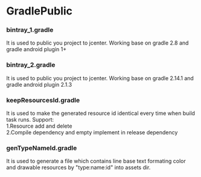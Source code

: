 # GradlePublic

### bintray_1.gradle
It is used to public you project to jcenter. Working base on gradle 2.8 and gradle android plugin 1+

### bintray_2.gradle
It is used to public you project to jcenter. Working base on gradle 2.14.1 and gradle android plugin 2.1.3

### keepResourcesId.gradle
It is used to make the generated resource id identical every time when build task runs.
Support:   
1.Resource add and delete  
2.Compile dependency and empty implement in release dependency  

### genTypeNameId.gradle
It is used to generate a file which contains line base text formating color and drawable resources by "type:name:id" into assets dir.
